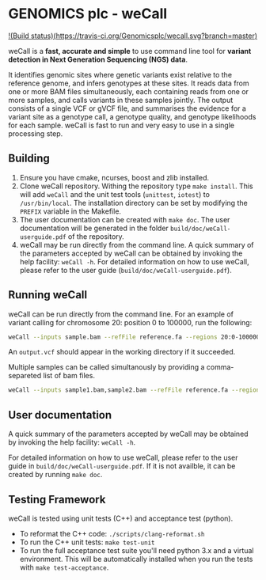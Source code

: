 # GENOMICS plc - weCall
[!(Build status)(https://travis-ci.org/Genomicsplc/wecall.svg?branch=master)](https://travis-ci.org/Genomicsplc/wecall)

weCall is a **fast, accurate and simple** to use command line tool for **variant detection in Next Generation
Sequencing (NGS) data**.

It identifies genomic sites where genetic variants exist relative to the reference genome, and infers genotypes at these sites. 
It reads data from one or more BAM files simultaneously, each containing reads from one or more samples, and calls variants in these samples jointly. The output consists of a single VCF or gVCF file, and summarises the evidence for a variant site as a genotype call, a genotype quality, and genotype likelihoods for each sample.
weCall is fast to run and very easy to use in a single processing step. 

## Building

1. Ensure you have cmake, ncurses, boost and zlib installed.
2. Clone weCall repository. Withing the repository type ```make install```. This will add ```weCall``` and the unit test tools (```unittest```, ```iotest```)
to ```/usr/bin/local```. The installation directory can be set by modifying the ```PREFIX``` variable in the Makefile.
3. The user documentation can be created with ```make doc```. The user documentation will be generated in the folder ```build/doc/weCall-userguide.pdf``` of the repository.
4. weCall may be run directly from the command line. A quick summary of the parameters accepted by weCall can be obtained by invoking the help facility:
 ```weCall -h```.
For detailed information on how to use weCall, please refer to the user guide (```build/doc/weCall-userguide.pdf```).

## Running weCall

weCall can be run directly from the command line. For an example of variant calling for chromosome 20: position 0 to 100000, run the following:
```bash
weCall --inputs sample.bam --refFile reference.fa --regions 20:0-100000
```
An `output.vcf` should appear in the working directory if it succeeded.

Multiple samples can be called simultanously by providing a comma-separeted list of bam files.
```bash
weCall --inputs sample1.bam,sample2.bam --refFile reference.fa --regions 20:0-100000
```

## User documentation

A quick summary of the parameters accepted by weCall may be obtained by invoking the help facility:
 ```weCall -h```.

For detailed information on how to use weCall, please refer to the user guide in ```build/doc/weCall-userguide.pdf```. 
If it is not availble, it can be created by running ```make doc```.

## Testing Framework

weCall is tested using unit tests (C++) and acceptance test (python).

* To reformat the C++ code: ```./scripts/clang-reformat.sh```
* To run the C++ unit tests:  ```make test-unit```
* To run the full acceptance test suite you'll need python 3.x and a virtual environment. This will be automatically installed when you run the tests with ```make test-acceptance```.
